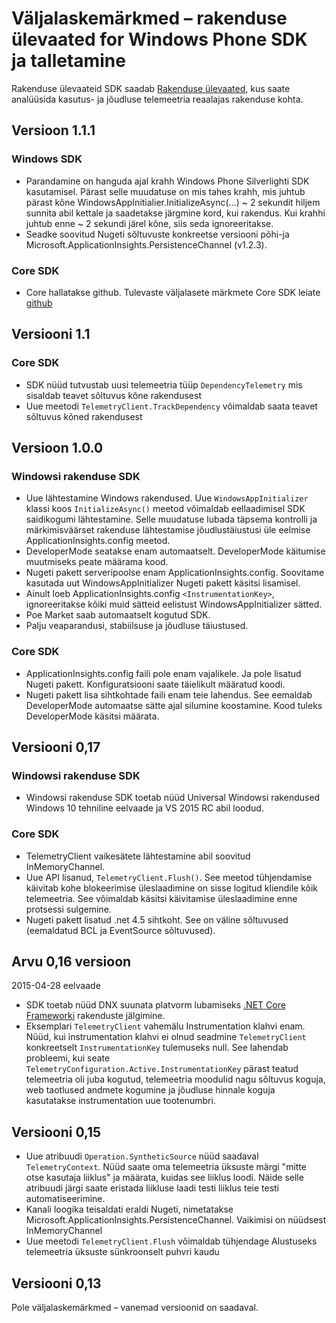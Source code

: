 <properties 
    pageTitle="Windowsi rakenduse ülevaateid väljalaskemärkmed" 
    description="Windowsi poe SDK uusimad värskendused." 
    services="application-insights" 
    documentationCenter=""
    authors="alancameronwills" 
    manager="douge"/>
<tags 
    ms.service="application-insights" 
    ms.workload="tbd" 
    ms.tgt_pltfrm="ibiza" 
    ms.devlang="na" 
    ms.topic="article" 
    ms.date="02/12/2016" 
    ms.author="joshweb"/>
 
# <a name="release-notes-for-application-insights-sdk-for-windows-phone-and-store"></a>Väljalaskemärkmed – rakenduse ülevaated for Windows Phone SDK ja talletamine

Rakenduse ülevaateid SDK saadab [Rakenduse ülevaated](https://azure.microsoft.com/services/application-insights/), kus saate analüüsida kasutus- ja jõudluse telemeetria reaalajas rakenduse kohta.


## <a name="version-111"></a>Versioon 1.1.1

### <a name="windows-sdk"></a>Windows SDK

- Parandamine on hanguda ajal krahh Windows Phone Silverlighti SDK kasutamisel. Pärast selle muudatuse on mis tahes krahh, mis juhtub pärast kõne WindowsAppInitialier.InitializeAsync(...) ~ 2 sekundit hiljem sunnita abil kettale ja saadetakse järgmine kord, kui rakendus. Kui krahhi juhtub enne ~ 2 sekundi järel kõne, siis seda ignoreeritakse.  
- Seadke soovitud Nugeti sõltuvuste konkreetse versiooni põhi-ja Microsoft.ApplicationInsights.PersistenceChannel (v1.2.3).   

### <a name="core-sdk"></a>Core SDK

- Core hallatakse github. Tulevaste väljalasete märkmete Core SDK leiate [github](http://github.com/Microsoft/ApplicationInsights-dotnet/releases)

## <a name="version-11"></a>Versiooni 1.1

### <a name="core-sdk"></a>Core SDK

- SDK nüüd tutvustab uusi telemeetria tüüp ```DependencyTelemetry``` mis sisaldab teavet sõltuvus kõne rakendusest
- Uue meetodi ```TelemetryClient.TrackDependency``` võimaldab saata teavet sõltuvus kõned rakendusest

## <a name="version-100"></a>Versioon 1.0.0

### <a name="windows-app-sdk"></a>Windowsi rakenduse SDK

- Uue lähtestamine Windows rakendused. Uue `WindowsAppInitializer` klassi koos `InitializeAsync()` meetod võimaldab eellaadimisel SDK saidikogumi lähtestamine. Selle muudatuse lubada täpsema kontrolli ja märkimisväärset rakenduse lähtestamise jõudlustäiustusi üle eelmise ApplicationInsights.config meetod.
- DeveloperMode seatakse enam automaatselt. DeveloperMode käitumise muutmiseks peate määrama kood.
- Nugeti pakett serveripoolse enam ApplicationInsights.config. Soovitame kasutada uut WindowsAppInitializer Nugeti pakett käsitsi lisamisel.
- Ainult loeb ApplicationInsights.config `<InstrumentationKey>`, ignoreeritakse kõiki muid sätteid eelistust WindowsAppInitializer sätted.
- Poe Market saab automaatselt kogutud SDK.
- Palju veaparandusi, stabiilsuse ja jõudluse täiustused.

### <a name="core-sdk"></a>Core SDK

- ApplicationInsights.config faili pole enam vajalikele. Ja pole lisatud Nugeti pakett. Konfiguratsiooni saate täielikult määratud koodi.
- Nugeti pakett lisa sihtkohtade faili enam teie lahendus. See eemaldab DeveloperMode automaatse sätte ajal silumine koostamine. Kood tuleks DeveloperMode käsitsi määrata.

## <a name="version-017"></a>Versiooni 0,17

### <a name="windows-app-sdk"></a>Windowsi rakenduse SDK

- Windowsi rakenduse SDK toetab nüüd Universal Windowsi rakendused Windows 10 tehniline eelvaade ja VS 2015 RC abil loodud.

### <a name="core-sdk"></a>Core SDK

- TelemetryClient vaikesätete lähtestamine abil soovitud InMemoryChannel.
- Uue API lisanud, `TelemetryClient.Flush()`. See meetod tühjendamise käivitab kohe blokeerimise üleslaadimine on sisse logitud kliendile kõik telemeetria. See võimaldab käsitsi käivitamise üleslaadimine enne protsessi sulgemine.
- Nugeti pakett lisatud .net 4.5 sihtkoht. See on väline sõltuvused (eemaldatud BCL ja EventSource sõltuvused).

## <a name="version-016"></a>Arvu 0,16 versioon 

2015-04-28 eelvaade

- SDK toetab nüüd DNX suunata platvorm lubamiseks [.NET Core Frameworki](http://www.dotnetfoundation.org/NETCore5) rakenduste jälgimine.
- Eksemplari ```TelemetryClient``` vahemälu Instrumentation klahvi enam. Nüüd, kui instrumentation klahvi ei olnud seadmine ```TelemetryClient``` konkreetselt ```InstrumentationKey``` tulemuseks null. See lahendab probleemi, kui seate ```TelemetryConfiguration.Active.InstrumentationKey``` pärast teatud telemeetria oli juba kogutud, telemeetria moodulid nagu sõltuvus koguja, web taotlused andmete kogumine ja jõudluse hinnale koguja kasutatakse instrumentation uue tootenumbri.

## <a name="version-015"></a>Versiooni 0,15

- Uue atribuudi ```Operation.SyntheticSource``` nüüd saadaval ```TelemetryContext```. Nüüd saate oma telemeetria üksuste märgi "mitte otse kasutaja liiklus" ja määrata, kuidas see liiklus loodi. Näide selle atribuudi järgi saate eristada liikluse laadi testi liiklus teie testi automatiseerimine.
- Kanali loogika teisaldati eraldi Nugeti, nimetatakse Microsoft.ApplicationInsights.PersistenceChannel. Vaikimisi on nüüdsest InMemoryChannel
- Uue meetodi ```TelemetryClient.Flush``` võimaldab tühjendage Alustuseks telemeetria üksuste sünkroonselt puhvri kaudu

## <a name="version-013"></a>Versiooni 0,13

Pole väljalaskemärkmed – vanemad versioonid on saadaval. 
